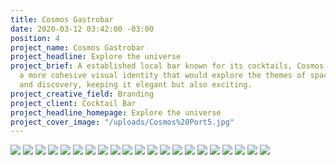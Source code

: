 ```yaml
---
title: Cosmos Gastrobar
date: 2020-03-12 03:42:00 -03:00
position: 4
project_name: Cosmos Gastrobar
project_headline: Explore the universe
project_brief: A established local bar known for its cocktails, Cosmos looked for
  a more cohesive visual identity that would explore the themes of space exploration
  and discovery, keeping it elegant but also exciting.
project_creative_field: Branding
project_client: Cocktail Bar
project_headline_homepage: Explore the universe
project_cover_image: "/uploads/Cosmos%20Port5.jpg"
---
```


![](/uploads/Cosmos%20Port1.jpg)
![](/uploads/Cosmos%20Port2.jpg)
![](/uploads/Cosmos%20Port3.jpg)
![](/uploads/Cosmos%20Port4.jpg)
![](/uploads/Cosmos%20Port5.jpg)
![](/uploads/Cosmos%20Port6.jpg)
![](/uploads/Cosmos%20Port7.jpg)
![](/uploads/Cosmos%20Port8.jpg)
![](/uploads/Cosmos%20Port9.jpg)
![](/uploads/Cosmos%20Port10.jpg)
![](/uploads/Cosmos%20Port11.jpg)
![](/uploads/Cosmos%20Port12.jpg)
![](/uploads/Cosmos%20Port13.jpg)
![](/uploads/Cosmos%20Port14.jpg)
![](/uploads/Cosmos%20Port15.jpg)
![](/uploads/Cosmos%20Port16.jpg)
![](/uploads/Cosmos%20Port17.jpg)
![](/uploads/Cosmos%20Port18.jpg)
![](/uploads/Cosmos%20Port19.jpg)
![](/uploads/Cosmos%20Port20.jpg)
![](/uploads/Cosmos%20Port21.jpg)